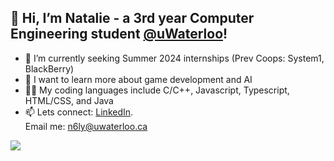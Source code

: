 ## 👋 Hi, I’m Natalie - a 3rd year Computer Engineering student [@uWaterloo](https://github.com/uWaterloo)!
- 👀 I’m currently seeking Summer 2024 internships (Prev Coops: System1, BlackBerry)
- 🌱 I want to learn more about game development and AI
- 👩‍💻 My coding languages include C/C++, Javascript, Typescript, HTML/CSS, and Java
- 📫 Lets connect: [LinkedIn](https://www.linkedin.com/in/natalie-ly-/ ).<br /> 
      Email me: n6ly@uwaterloo.ca

![](https://komarev.com/ghpvc/?username=natalie-ly&color=blue)</h1> 

<!---
natalie-ly/natalie-ly is a ✨ special ✨ repository because its `README.md` (this file) appears on your GitHub profile.
You can click the Preview link to take a look at your changes.
to display top languages used: [![Top Langs](https://github-readme-stats.vercel.app/api/top-langs/?username=natalie-ly&layout=compact)](https://github.com/anuraghazra/github-readme-stats)
--->
